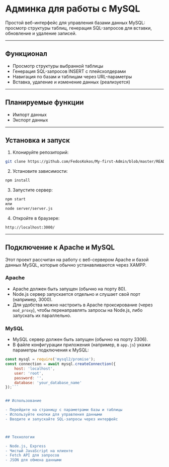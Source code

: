 # Админка для работы с MySQL

Простой веб-интерфейс для управления базами данных MySQL: просмотр структуры таблиц, генерация SQL-запросов для вставки, обновление и удаление записей.

---

## Функционал

- Просмотр структуры выбранной таблицы  
- Генерация SQL-запросов INSERT с плейсхолдерами  
- Навигация по базам и таблицам через URL-параметры  
- Вставка, удаление и изменение данных (реализуется)

---

## Планируемые функции

- Импорт данных  
- Экспорт данных  

---

## Установка и запуск

1. Клонируйте репозиторий:  
```bash
git clone https://github.com/FedosKokos/My-first-Admin/blob/master/README.md
```

2. Установите зависимости:  
```bash
npm install
```

3. Запустите сервер:  
```bash
npm start
или
node server/server.js
```


4. Откройте в браузере:  
```
http://localhost:3000/
```

---


## Подключение к Apache и MySQL

Этот проект рассчитан на работу с веб-сервером Apache и базой данных MySQL, которые обычно устанавливаются через XAMPP.

### Apache

- Apache должен быть запущен (обычно на порту 80).
- Node.js сервер запускается отдельно и слушает свой порт (например, 3000).
- Для удобства можно настроить в Apache проксирование (через `mod_proxy`), чтобы перенаправлять запросы на Node.js, либо запускать их параллельно.

### MySQL

- MySQL сервер должен быть запущен (обычно на порту 3306).
- В файле конфигурации приложения (например, в `app.js`) укажи параметры подключения к MySQL:

```js
const mysql = require('mysql2/promise');
const connection = await mysql.createConnection({
    host: 'localhost',
    user: 'root',
    password: '',
    database: 'your_database_name'
});```


## Использование

- Перейдите на страницу с параметрами базы и таблицы  
- Используйте кнопки для управления данными  
- Вводите и запускайте SQL-запросы через интерфейс



## Технологии

- Node.js, Express  
- Чистый JavaScript на клиенте  
- Fetch API для запросов  
- JSON для обмена данными




